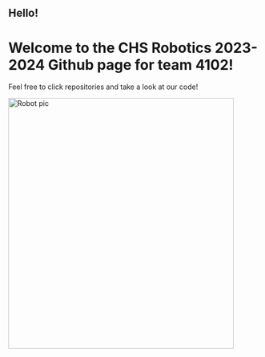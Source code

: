
## Hello!

# Welcome to the CHS Robotics 2023-2024 Github page for team 4102!

Feel free to click repositories and take a look at our code!


<img src="autonomous.png" alt="Robot pic" width="450" height="500">
